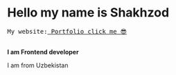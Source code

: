 # Hello my name is Shakhzod 
<pre>My website:<a href="https://shakhzodprogrammer.github.io/portfolio/" target="_blank"> Portfolio click me 😎</a></pre>
<br>
<b> I am Frontend developer</b>
<p>I am from Uzbekistan</p>

